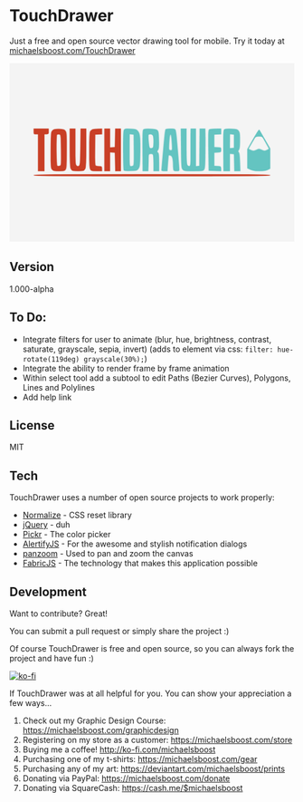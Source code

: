 TouchDrawer
===================

Just a free and open source vector drawing tool for mobile. Try it today at [michaelsboost.com/TouchDrawer](https://michaelsboost.github.io/TouchDrawer)

![](https://raw.githubusercontent.com/michaelsboost/TouchDrawer/gh-pages/header.png)

Version
-------------

1.000-alpha

To Do:
-------------
 * Integrate filters for user to animate (blur, hue, brightness, contrast, saturate, grayscale, sepia, invert) (adds to element via css: `filter: hue-rotate(119deg) grayscale(30%);`)  
 * Integrate the ability to render frame by frame animation  
 * Within select tool add a subtool to edit Paths (Bezier Curves), Polygons, Lines and Polylines  
 * Add help link  

License
-------------

MIT

Tech
-------------

TouchDrawer uses a number of open source projects to work properly:

* [Normalize](https://github.com/necolas/normalize.css) - CSS reset library
* [jQuery](http://jquery.com/) - duh
* [Pickr](https://simonwep.github.io/pickr/) - The color picker
* [AlertifyJS](http://alertifyjs.com/) - For the awesome and stylish notification dialogs
* [panzoom](https://github.com/anvaka/panzoom/) - Used to pan and zoom the canvas
* [FabricJS](http://fabricjs.com/) - The technology that makes this application possible

Development
-------------

Want to contribute? Great!  

You can submit a pull request or simply share the project :)  

Of course TouchDrawer is free and open source, so you can always fork the project and have fun :)  

[![ko-fi](https://az743702.vo.msecnd.net/cdn/kofi2.png?v=0)](https://ko-fi.com/michaelsboost)  

If TouchDrawer was at all helpful for you. You can show your appreciation a few ways...  

1) Check out my Graphic Design Course: https://michaelsboost.com/graphicdesign  
2) Registering on my store as a customer: https://michaelsboost.com/store  
3) Buying me a coffee! http://ko-fi.com/michaelsboost  
4) Purchasing one of my t-shirts: https://michaelsboost.com/gear  
5) Purchasing any of my art: https://deviantart.com/michaelsboost/prints  
6) Donating via PayPal: https://michaelsboost.com/donate  
7) Donating via SquareCash: https://cash.me/$michaelsboost  